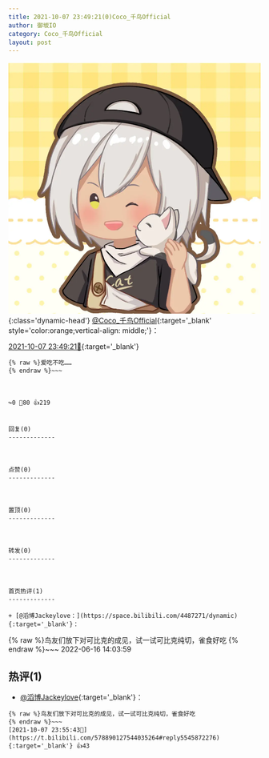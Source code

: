 ```yaml
---
title: 2021-10-07 23:49:21(0)Coco_千鸟Official
author: 御坂IO
category: Coco_千鸟Official
layout: post
---
```


![img](/images/85e485bc0dbd0cde4d15f24d7cffe9704618ad10.jpg){:class='dynamic-head'}
[@Coco_千鸟Official](https://space.bilibili.com/1891728206/dynamic){:target='_blank' style='color:orange;vertical-align: middle;'}：

[2021-10-07 23:49:21🔗](https://t.bilibili.com/578890127544035264){:target='_blank'}

~~~
{% raw %}爱吃不吃……
{% endraw %}~~~



↪️0 💬80 👍219


回复(0)
-------------



点赞(0)
-------------



置顶(0)
-------------



转发(0)
-------------



首页热评(1)
-------------

+ [@滔博Jackeylove：](https://space.bilibili.com/4487271/dynamic){:target='_blank'}：
~~~
{% raw %}鸟友们放下对可比克的成见，试一试可比克纯切，雀食好吃
{% endraw %}~~~
2022-06-16 14:03:59


热评(1)
-------------

+ [@滔博Jackeylove](https://space.bilibili.com/4487271/dynamic){:target='_blank'}：
~~~
{% raw %}鸟友们放下对可比克的成见，试一试可比克纯切，雀食好吃
{% endraw %}~~~
[2021-10-07 23:55:43🔗](https://t.bilibili.com/578890127544035264#reply5545872276){:target='_blank'} 👍43


